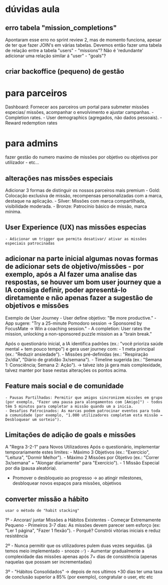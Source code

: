 # dúvidas aula

## erro tabela "mission_completions"
Apontaram esse erro no sprint review 2, mas de momento funciona, apesar de ter que fazer JOIN's em várias tabelas.
Devemos então fazer uma tabela de relação entre a tabela "users" - "missions"? Não é 'redundante' adicionar uma relação similar á "user" - "goals"?



## criar backoffice (pequeno) de gestão

# para parceiros
Dashboard: Fornecer aos parceiros um portal para submeter missões especias/ missões, acompanhar o envolvimento e ajustar campanhas.
    - Completion rates.
    - User demographics (agregados, não dados pessoais).
    - Reward redemption rates

# para admins
fazer gestão do numero maximo de missões por objetivo ou objetivos por utilizador - etc...

## alterações nas missões especiais
Adicionar 3 formas de distinguir os nossos parceiros mais premium
    - Gold: Colocação exclusiva de missão, recompensas personalizadas com a marca, destaque na aplicação.
    - Silver: Missões com marca compartilhada, visibilidade moderada.
    - Bronze: Patrocínio básico de missão, marca mínima.

## User Experience (UX) nas missões especias
    - Adicionar um trigger que permita desativar/ ativar as missões especiais patrocinadas

## adicionar na parte inicial algumas novas formas de adicionar sets de objetivo/missões - por exemplo, após a AI fazer uma analise das respostas, se houver um bom user journey que a IA consiga definir, poder apresentá-lo diretamente e não apenas fazer a sugestão de objetivos e missões
Exemplo de User Journey
    - User define objetivo: "Be more productive."
    - App sugere: "Try a 25-minute Pomodoro session → Sponsored by FocusMate → Win a coaching session."
    - A completion: User rates the mission, unlocking a non-sponsored puzzle mission as a "brain break."


Após o questionário inicial, a IA identifica padrões (ex.: "você prioriza saúde mental + tem pouco tempo") e gera user journey com:
    - 1 meta principal (ex.: "Reduzir ansiedade").
    - Missões pré-definidas (ex.: "Respiração 2x/dia", "Diário de gratidão 3x/semana").
    - Timeline sugerida (ex.: "Semana 1: Consciência; Semana 2: Ação"). -> talvez isto já gera mais complexidade, talvez manter por base nestas alterações os pontos acima.

## Feature mais social e de comunidade
    - Pausas Partilhadas: Permitir que amigos sincronizem missões em grupo (por exemplo, "Fazer uma pausa para alongamentos com [Amigo]") - todos têm 5 minutos para completar a missão quando um a inicia.
    - Desafios Patrocinados: As marcas podem patrocinar eventos para toda a comunidade (por exemplo, "1.000 utilizadores completam esta missão → Desbloquear um sorteio").

## Limitações de adição de goals e missões
A "Regra 3-2-1" para Novos Utilizadores
Após o questionário, implementar temporariamente estes limites: 
    - Máximo 3 Objetivos (ex.: "Exercício", "Leitura", "Dormir Melhor"). 
    - Máximo 2 Missões por Objetivo (ex.: "Correr 3x/semana" + "Alongar diariamente" para "Exercício"). 
    - 1 Missão Especial por dia (pausa aleatória).

- Promover o desbloqueio ao progresso -> ao atingir milestones, desbloquear novos espaços para missões, objetivos

## converter missão a hábito 
    usar o método de "habit stacking"
1º
    - Ancorar/ juntar Missões a Hábitos Existentes
    - Começar Extremamente Pequeno
        - Primeiros 3-7 dias: As missões devem parecer sem esforço (ex: "Ler 1 página", "Fazer 1 flexão").
        - Porquê? Constrói vitórias iniciais e reduz resistência

2º
    - Nunca permitir que os utilizadores pulem duas vezes seguidas. (já temos meio implementado - snooze ✅)
    - Aumentar gradualmente a complexidade das missões apenas após 7+ dias de consistência (apenas naquelas que possam ser incrementadas)

3º
    - "Hábitos Consolidados" -> depois de nos ultimos +30 dias ter uma taxa de conclusão superior a 85% (por exemplo), congratular o user, etc etc

